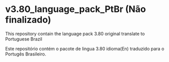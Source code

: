 # v3.80_language_pack_PtBr  (Não finalizado)

This repository contain the language pack 3.80 original translate to Portuguese Brazil

Este repositório contém o pacote de lingua 3.80 idioma(En) traduzido para o Portugês Brasileiro. 
